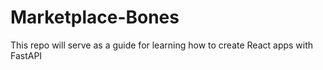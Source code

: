 # Marketplace-Bones
This repo will serve as a guide for learning how to create React apps with FastAPI
